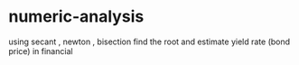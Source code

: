 # numeric-analysis
using secant , newton , bisection find the root and estimate yield rate (bond price) in financial
